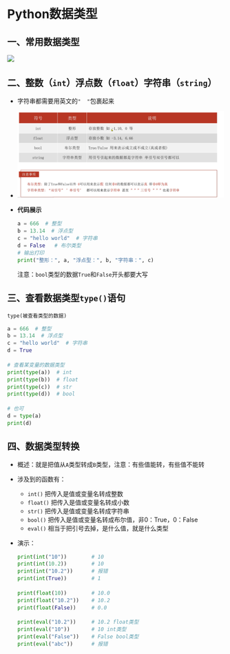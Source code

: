 # Python数据类型

## 一、常用数据类型

![](02_Python数据类型.assets/capture_20240909173326146.bmp)



## 二、整数（`int`）浮点数（`float`）字符串（`string`）

- 字符串都需要用英文的`"  "`包裹起来
- ![image-20240926204431143](02_Python数据类型.assets/image-20240926204431143.png)

- **代码展示**

	```python
	a = 666  # 整型
	b = 13.14  # 浮点型
	c = "hello world"  # 字符串
	d = False	# 布尔类型
	# 输出打印
	print("整形：", a, "浮点型：", b, "字符串：", c)
	```
	
	注意：`bool`类型的数据`True`和`False`开头都要大写

## 三、查看数据类型`type()`语句

`type(被查看类型的数据)`

```python
a = 666  # 整型
b = 13.14  # 浮点型
c = "hello world"  # 字符串
d = True

# 查看某变量的数据类型
print(type(a))	# int
print(type(b))	# float
print(type(c))	# str
print(type(d))	# bool

# 也可
d = type(a)
print(d)
```



## 四、数据类型转换

- 概述：就是把值从`A`类型转成`B`类型，注意：有些值能转，有些值不能转

- 涉及到的函数有：

	- `int()`		把传入是值或变量名转成整数
	- `float()`    把传入是值或变量名转成小数
	- `str()`        把传入是值或变量名转成字符串
	- `bool()`      把传入是值或变量名转成布尔值，非0：True，0：False
	- `eval()`      相当于把引号去掉，是什么值，就是什么类型

- 演示：

	```python
	print(int("10"))		# 10
	print(int(10.2))		# 10
	print(int("10.2"))		# 报错
	print(int(True))		# 1
	
	print(float(10))		# 10.0
	print(float("10.2"))	# 10.2
	print(float(False))		# 0.0
	
	print(eval("10.2"))		# 10.2 float类型
	print(eval("10"))		# 10 int类型
	print(eval("False"))	# False bool类型
	print(eval("abc"))		# 报错
	```

	


























































